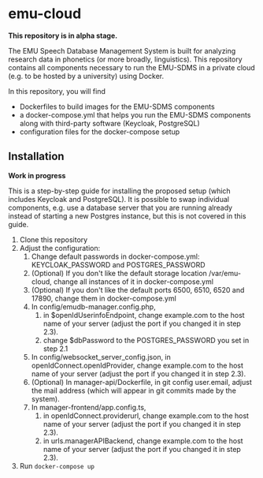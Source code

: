 # emu-cloud

**This repository is in alpha stage.**

The EMU Speech Database Management System is built for analyzing research data in phonetics (or more broadly, linguistics). This repository contains all components necessary to run the EMU-SDMS in a private cloud (e.g. to be hosted by a university) using Docker.

In this repository, you will find

- Dockerfiles to build images for the EMU-SDMS components
- a docker-compose.yml that helps you run the EMU-SDMS components along with third-party software (Keycloak, PostgreSQL)
- configuration files for the docker-compose setup

## Installation

**Work in progress**

This is a step-by-step guide for installing the proposed setup (which includes Keycloak and PostgreSQL). It is possible to swap individual components, e.g. use a database server that you are running already instead of starting a new Postgres instance, but this is not covered in this guide.

1. Clone this repository
2. Adjust the configuration:
   1. Change default passwords in docker-compose.yml: KEYCLOAK\_PASSWORD and POSTGRES\_PASSWORD
   2. (Optional) If you don't like the default storage location /var/emu-cloud, change all instances of it in docker-compose.yml
   3. (Optional) If you don't like the default ports 6500, 6510, 6520 and 17890, change them in docker-compose.yml
   4. In config/emudb-manager.config.php,
      1. in $openIdUserinfoEndpoint, change example.com to the host name of your server (adjust the port if you changed it in step 2.3).
      2. change $dbPassword to the POSTGRES\_PASSWORD you set in step 2.1
   5. In config/websocket\_server\_config.json, in openIdConnect.openIdProvider, change example.com to the host name of your server (adjust the port if you changed it in step 2.3).
   6. (Optional) In manager-api/Dockerfile, in git config user.email, adjust the mail address (which will appear in git commits made by the system).
   7. In manager-frontend/app.config.ts,
      1. in openIdConnect.providerurl, change example.com to the host name of your server (adjust the port if you changed it in step 2.3).
      2. in urls.managerAPIBackend, change example.com to the host name of your server (adjust the port if you changed it in step 2.3).
3. Run ```docker-compose up```
